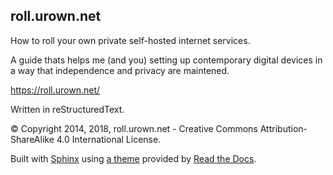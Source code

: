 ## roll.urown.net

How to roll your own private self-hosted internet services.

A guide thats helps me (and you) setting up contemporary digital devices in a way that independence and 
privacy are maintened.

https://roll.urown.net/

Written in reStructuredText.

© Copyright 2014, 2018, roll.urown.net - Creative Commons Attribution-ShareAlike 4.0 International License. 

Built with [Sphinx](http://www.sphinx-doc.org/en/master/) using [a theme](https://github.com/rtfd/sphinx_rtd_theme) 
provided by [Read the Docs](https://readthedocs.org/). 
